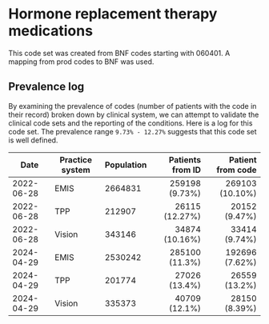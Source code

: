 # Hormone replacement therapy medications

This code set was created from BNF codes starting with 060401. A mapping from prod codes to BNF was used.

## Prevalence log

By examining the prevalence of codes (number of patients with the code in their record) broken down by clinical system, we can attempt to validate the clinical code sets and the reporting of the conditions. Here is a log for this code set. The prevalence range `9.73% - 12.27%` suggests that this code set is well defined.

| Date       | Practice system | Population | Patients from ID | Patient from code |
| ---------- | --------------- | ---------- | ---------------: | ----------------: |
| 2022-06-28 | EMIS            | 2664831    |   259198 (9.73%) |  269103 (10.10%)  |
| 2022-06-28 | TPP             | 212907     |   26115 (12.27%) |    20152 (9.47%)  |
| 2022-06-28 | Vision          | 343146     |   34874 (10.16%) |    33414 (9.74%)  |
| 2024-04-29 | EMIS | 2530242 | 285100 (11.3%) | 192696 (7.62%) | 
| 2024-04-29 | TPP | 201774 | 27026 (13.4%) | 26559 (13.2%) | 
| 2024-04-29 | Vision | 335373 | 40709 (12.1%) | 28150 (8.39%) | 